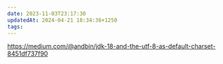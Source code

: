 ```yaml
---
date: 2023-11-03T23:17:30
updatedAt: 2024-04-21 18:34:36+1250
tags: 
---
```

https://medium.com/@andbin/jdk-18-and-the-utf-8-as-default-charset-8451df737f90